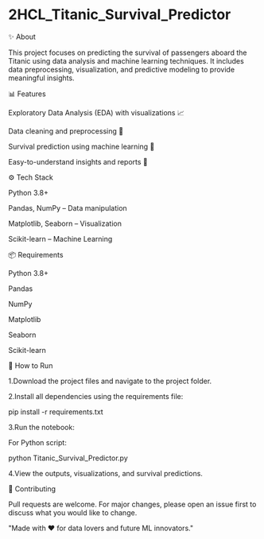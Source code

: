 # 2HCL_Titanic_Survival_Predictor

✨ About

This project focuses on predicting the survival of passengers aboard the Titanic using data analysis and machine learning techniques. It includes data preprocessing, visualization, and predictive modeling to provide meaningful insights.

📊 Features

Exploratory Data Analysis (EDA) with visualizations 📈

Data cleaning and preprocessing 🔧

Survival prediction using machine learning 🤖

Easy-to-understand insights and reports 📑

⚙️ Tech Stack

Python 3.8+

Pandas, NumPy – Data manipulation

Matplotlib, Seaborn – Visualization

Scikit-learn – Machine Learning

📦 Requirements

Python 3.8+

Pandas

NumPy

Matplotlib

Seaborn

Scikit-learn


🚀 How to Run

1.Download the project files and navigate to the project folder.

2.Install all dependencies using the requirements file:

pip install -r requirements.txt

3.Run the notebook:

For Python script:

python Titanic_Survival_Predictor.py

4.View the outputs, visualizations, and survival predictions.

🤝 Contributing

Pull requests are welcome. For major changes, please open an issue first to discuss what you would like to change.

"Made with ❤️ for data lovers and future ML innovators."
